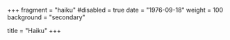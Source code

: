 +++
fragment = "haiku"
#disabled = true
date = "1976-09-18"
weight = 100
background = "secondary"

title = "Haiku"
+++